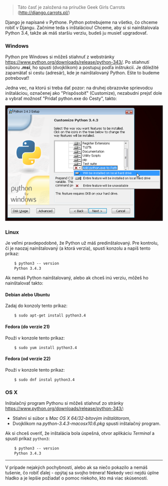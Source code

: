 > Táto časť je založená na príručke Geek Girls Carrots (http://django.carrots.pl/)

Django je napísané v Pythone. Python potrebujeme na všetko, čo chceme robiť v Djangu. Začnime teda s inštaláciou! Chceme, aby si si nainštalovala Python 3.4, takže ak máš staršiu verziu, budeš ju musieť upgradovať.

### Windows

Python pre Windows si môžeš stiahnuť z webstránky https://www.python.org/downloads/release/python-343/. Po stiahnutí súboru ***.msi***, ho spusti (dvojklikom) a postupuj podľa inštrukcií. Je dôležité zapamätať si cestu (adresár), kde je nainštalovaný Python. Ešte to budeme potrebovať!

Jedna vec, na ktorú si treba dať pozor: na druhej obrazovke sprievodcu inštaláciou, označenej ako "Prispôsobiť" (Customize), nezabudni prejsť dole a vybrať možnosť "Pridať python.exe do Cesty", takto:

![Nezabudni pridať Python do Cesty](../python_installation/images/add_python_to_windows_path.png)

### Linux

Je veľmi pravdepodobné, že Python už máš predinštalovaný. Pre kontrolu, či je naozaj nainštalovaný (a ktorá verzia), spusti konzolu a napíš tento príkaz:

```
    $ python3 -- version
    Python 3.4.3
```  

Ak nemáš Python nainštalovaný, alebo ak chceš inú verziu, môžeš ho nainštalovať takto:

#### Debian alebo Ubuntu

Zadaj do konzoly tento príkaz:

```
    $ sudo apt-get install python3.4
```

#### Fedora (do verzie 21)

Použi v konzole tento príkaz:

```
    $ sudo yum install python3.4
```

#### Fedora (od verzie 22)

Použi v konzole tento príkaz:

```
    $ sudo dnf instal python3.4
```

### OS X

Inštalačný program Pythonu si môžeš stiahnuť zo stránky https://www.python.org/downloads/release/python-343/:

  * Stiahni si súbor s *Mac OS X 64/32-bitovým inštalátorom*,
  * Dvojklikom na *python-3.4.3-macosx10.6.pkg* spusti inštalačný program.

Ak si chceš overiť, že inštalácia bola úspešná, otvor aplikáciu *Terminal* a spusti príkaz `python3`:

```
    $ python3 -- version
    Python 3.4.3
```

* * *

V prípade nejakých pochybností, alebo ak sa niečo pokazilo a nemáš tušenie, čo robiť ďalej - opýtaj sa svojho trénera! Niekedy veci nejdú úplne hladko a je lepšie požiadať o pomoc niekoho, kto má viac skúseností.

